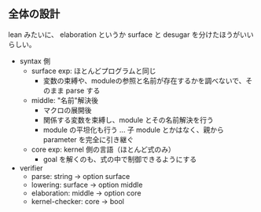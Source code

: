 ## 全体の設計
lean みたいに、 elaboration というか surface と desugar を分けたほうがいいらしい。
- syntax 側
  - surface exp: ほとんどプログラムと同じ
    - 変数の束縛や、moduleの参照と名前が存在するかを調べないで、そのまま parse する
  - middle: "名前"解決後
    - マクロの展開後
    - 関係する変数を束縛し、module とその名前解決を行う
    - module の平坦化も行う ... 子 module とかはなく、親から parameter を完全に引き継ぐ
  - core exp: kernel 側の言語（ほとんど式のみ）
    - goal を解くのも、式の中で制御できるようにする
- verifier
  - parse: string -> option surface
  - lowering: surface -> option middle
  - elaboration: middle -> option core
  - kernel-checker: core -> bool
